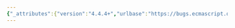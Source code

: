 ```yaml
---
{"_attributes":{"version":"4.4.4+","urlbase":"https://bugs.ecmascript.org/","maintainer":"dherman@mozilla.com"},"bug":{"bug_id":419,"creation_ts":"2012-06-28 17:42:00 -0700","short_desc":"Upgrade UTS 35 reference to version 21 or later","delta_ts":"2012-10-16 15:13:37 -0700","product":"Internationalization - ECMA-402","component":"Specification","version":"Edition 1.0 drafts","rep_platform":"All","op_sys":"All","bug_status":"RESOLVED","resolution":"FIXED","priority":"Normal","bug_severity":"normal","everconfirmed":true,"reporter":{"uid":"ecmascriptbugs","name":"Norbert"},"assigned_to":{"uid":"ecmascriptbugs","name":"Norbert"},"long_desc":[{"commentid":1061,"comment_count":0,"who":{"uid":"ecmascriptbugs","name":"Norbert"},"bug_when":"2012-06-28 17:42:00 -0700","thetext":"The specification draft currently references version 2.0.1; to fix bug 227, we have to move past version 21.\n\nVersion 21 introduces two new features that have to be addressed in the spec in some form:\n\n1) For collation, there's a new key \"kr\", reordering. This key is followed by a  sequence of subtags, something that the resolveLocale abstract operation is currently not prepared to handle.\n\n2) For number formatting, there are new numbering systems \"native\", \"traditio\", and \"finance\". These are not mentioned in section 3 of UTS 35, but show up in the bcp47 data files. They seem inappropriate as identifiers, and so should not be processed as such. We could specify to ignore them, or we could accept them in requests but canonicalize them to actual numbering system identifiers for format and resolvedOptions."},{"commentid":1810,"comment_count":1,"who":{"uid":"ecmascriptbugs","name":"Norbert"},"bug_when":"2012-10-02 14:30:43 -0700","thetext":"Updated reference to 21.0.1 in August 2012 draft. Specified that \"kr\", \"native\", \"traditio\", and \"finance\" are unsupported."}]}}
---
```

